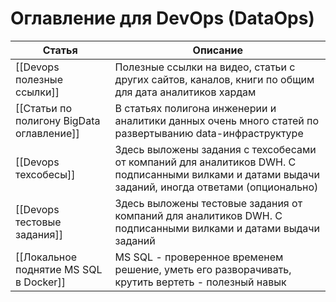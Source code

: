 # Оглавление для DevOps (DataOps)



| Статья                                    | Описание                                                                                                                                           |
| ----------------------------------------- | -------------------------------------------------------------------------------------------------------------------------------------------------- |
| [[Devops полезные ссылки]]                | Полезные ссылки на видео, статьи с других сайтов, каналов, книги по общим для дата аналитиков хардам                                               |
| [[Статьи по полигону BigData оглавление]] | В статьях полигона инженерии и аналитики данных очень много статей по развертыванию data-инфраструктуре                                            |
| [[Devops техсобесы]]                      | Здесь выложены задания с техсобесами от компаний для аналитиков DWH. С подписанными вилками и датами выдачи заданий, иногда ответами (опционально) |
| [[Devops тестовые задания]]               | Здесь выложены тестовые задания от компаний для аналитиков DWH. С подписанными вилками и датами выдачи заданий                                     |
| [[Локальное поднятие MS SQL в Docker]]    | MS SQL - проверенное временем решение, уметь его разворачивать, крутить вертеть - полезный навык                                                   |




